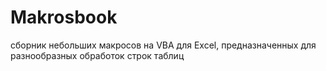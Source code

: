 # Makrosbook
сборник небольших макросов на VBA для Excel, предназначенных для разнообразных обработок строк таблиц

